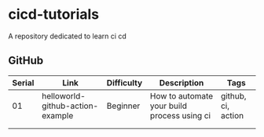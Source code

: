 # cicd-tutorials
A repository dedicated to learn ci cd

## GitHub

| **Serial** | **Link** | **Difficulty** | **Description** | **Tags** |
|------------|----------|----------------|-----------------|----------|
|       01   |  helloworld-github-action-example        |  Beginner              |  How to automate your build process using ci               | github, ci, action       |
|            |          |                |                 |          |
|            |          |                |                 |          |